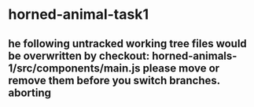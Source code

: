 # horned-animal-task1



## he following untracked working tree files would be overwritten by checkout: horned-animals-1/src/components/main.js please move or remove them before you switch    branches. aborting
